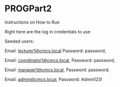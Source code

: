 # PROGPart2

Instructions on How to Run 

Right here are the log in credentials to use  

Seeded users: 

Email: lecturer1@cmcs.local  Password: password,  

Email: coordinator1@cmcs.local, Password: password,  

Email: manager1@cmcs.local,  Password: password,  

Email:  admin@cmcs.local,  Password: Admin123! 
